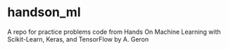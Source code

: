 # handson_ml
A repo for practice problems code from Hands On Machine Learning with Scikit-Learn, Keras, and TensorFlow by A. Geron
